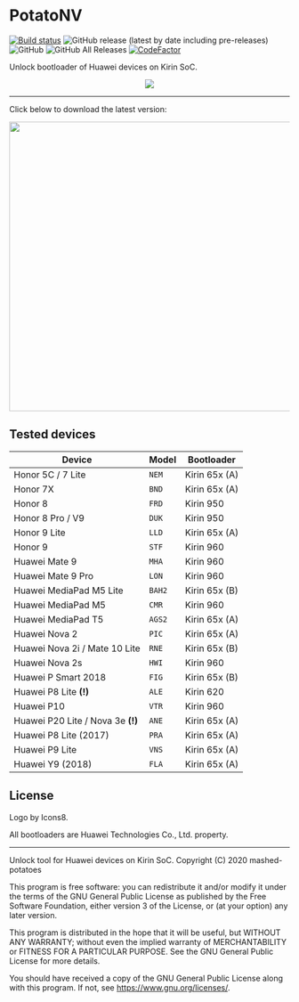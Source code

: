 # PotatoNV

[![Build status](https://ci.appveyor.com/api/projects/status/0ra9b57aakdo5ms6?svg=true)](https://ci.appveyor.com/project/mashed-potatoes/potatonv)
![GitHub release (latest by date including pre-releases)](https://img.shields.io/github/v/release/mashed-potatoes/PotatoNV?include_prereleases)
![GitHub](https://img.shields.io/github/license/mashed-potatoes/PotatoNV)
![GitHub All Releases](https://img.shields.io/github/downloads/mashed-potatoes/PotatoNV/total)
[![CodeFactor](https://www.codefactor.io/repository/github/mashed-potatoes/potatonv/badge)](https://www.codefactor.io/repository/github/mashed-potatoes/potatonv)

Unlock bootloader of Huawei devices on Kirin SoC.

<p align="center">
  <img src="https://raw.githubusercontent.com/mashed-potatoes/PotatoNV/master/assets/screenshot.png">
</p>

---

Click below to download the latest version:

<a href="https://github.com/mashed-potatoes/PotatoNV/releases/download/v2.1.0/PotatoNV-next-v2.1.0-x86.exe">
  <img src="https://raw.githubusercontent.com/mashed-potatoes/PotatoNV/master/assets/cool-button.png?r=2100" width="520" height="auto">
</a>

## Tested devices

Device | Model | Bootloader
------ | --- | ----- |
Honor 5C / 7 Lite | `NEM` | Kirin 65x (A)
Honor 7X | `BND` | Kirin 65x (A)
Honor 8 | `FRD` | Kirin 950
Honor 8 Pro / V9 | `DUK` | Kirin 950
Honor 9 Lite | `LLD` | Kirin 65x (A)
Honor 9 | `STF` | Kirin 960
Huawei Mate 9 | `MHA` | Kirin 960
Huawei Mate 9 Pro | `LON` | Kirin 960
Huawei MediaPad M5 Lite | `BAH2` | Kirin 65x (B)
Huawei MediaPad M5 | `CMR` | Kirin 960
Huawei MediaPad T5 | `AGS2` | Kirin 65x (A)
Huawei Nova 2 | `PIC` | Kirin 65x (A)
Huawei Nova 2i / Mate 10 Lite | `RNE` | Kirin 65x (B)
Huawei Nova 2s | `HWI` | Kirin 960
Huawei P Smart 2018 | `FIG` | Kirin 65x (B)
Huawei P8 Lite **(!)** | `ALE` | Kirin 620
Huawei P10 | `VTR` | Kirin 960
Huawei P20 Lite / Nova 3e **(!)** | `ANE` | Kirin 65x (A)
Huawei P8 Lite (2017) | `PRA` | Kirin 65x (A)
Huawei P9 Lite | `VNS` | Kirin 65x (A)
Huawei Y9 (2018) | `FLA` | Kirin 65x (A)

## License

Logo by Icons8.

All bootloaders are Huawei Technologies Co., Ltd. property.

---

Unlock tool for Huawei devices on Kirin SoC.
Copyright (C) 2020  mashed-potatoes

This program is free software: you can redistribute it and/or modify
it under the terms of the GNU General Public License as published by
the Free Software Foundation, either version 3 of the License, or
(at your option) any later version.

This program is distributed in the hope that it will be useful,
but WITHOUT ANY WARRANTY; without even the implied warranty of
MERCHANTABILITY or FITNESS FOR A PARTICULAR PURPOSE.  See the
GNU General Public License for more details.

You should have received a copy of the GNU General Public License
along with this program.  If not, see <https://www.gnu.org/licenses/>.
